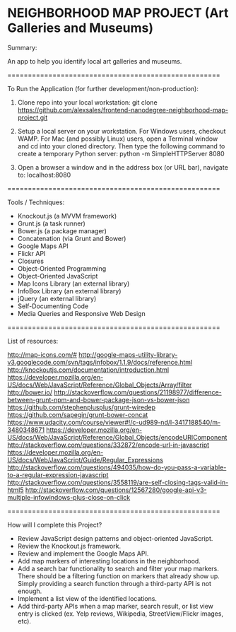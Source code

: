 NEIGHBORHOOD MAP PROJECT (Art Galleries and Museums)
====================================================

Summary:

An app to help you identify local art galleries and museums.

====================================================

To Run the Application (for further development/non-production):

1. Clone repo into your local workstation:
	git clone https://github.com/alexsales/frontend-nanodegree-neighborhood-map-project.git

2. Setup a local server on your workstation. For Windows users, checkout WAMP. For Mac (and possibly Linux) users, open a Terminal window and cd into your cloned directory. Then type the following command to create a temporary Python server:
	python -m SimpleHTTPServer 8080

3. Open a browser a window and in the address box (or URL bar), navigate to:
	localhost:8080

====================================================

Tools / Techniques:

* Knockout.js (a MVVM framework)
* Grunt.js (a task runner)
* Bower.js (a package manager)
* Concatenation (via Grunt and Bower)
* Google Maps API
* Flickr API
* Closures
* Object-Oriented Programming
* Object-Oriented JavaScript
* Map Icons Library (an external library)
* InfoBox Library (an external library)
* jQuery (an external library)
* Self-Documenting Code
* Media Queries and Responsive Web Design

====================================================

List of resources:

http://map-icons.com/#
http://google-maps-utility-library-v3.googlecode.com/svn/tags/infobox/1.1.9/docs/reference.html
http://knockoutjs.com/documentation/introduction.html
https://developer.mozilla.org/en-US/docs/Web/JavaScript/Reference/Global_Objects/Array/filter
http://bower.io/
http://stackoverflow.com/questions/21198977/difference-between-grunt-npm-and-bower-package-json-vs-bower-json
https://github.com/stephenplusplus/grunt-wiredep
https://github.com/sapegin/grunt-bower-concat
https://www.udacity.com/course/viewer#!/c-ud989-nd/l-3417188540/m-3480348671
https://developer.mozilla.org/en-US/docs/Web/JavaScript/Reference/Global_Objects/encodeURIComponent
http://stackoverflow.com/questions/332872/encode-url-in-javascript
https://developer.mozilla.org/en-US/docs/Web/JavaScript/Guide/Regular_Expressions
http://stackoverflow.com/questions/494035/how-do-you-pass-a-variable-to-a-regular-expression-javascript
http://stackoverflow.com/questions/3558119/are-self-closing-tags-valid-in-html5
http://stackoverflow.com/questions/12567280/google-api-v3-multiple-infowindows-plus-close-on-click

====================================================

How will I complete this Project?

* Review JavaScript design patterns and object-oriented JavaScript.
* Review the Knockout.js framework.
* Review and implement the Google Maps API.
* Add map markers of interesting locations in the neighborhood.
* Add a search bar functionality to search and filter your map markers. There should be a filtering function on markers that already show up. Simply providing a search function through a third-party API is not enough.
* Implement a list view of the identified locations.
* Add third-party APIs when a map marker, search result, or list view entry is clicked (ex. Yelp reviews, Wikipedia, StreetView/Flickr images, etc).

